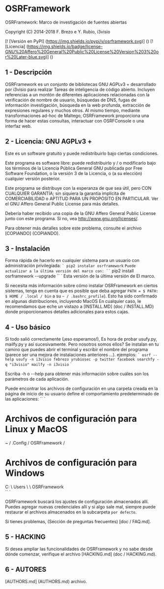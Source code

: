 OSRFramework
============

OSRFramework: Marco de investigación de fuentes abiertas

Copyright (C) 2014-2018 F. Brezo e Y. Rubio, i3visio

[! [Versión en PyPI] (https://img.shields.io/pypi/v/osrframework.svg)] ()
[! [Licencia] (https://img.shields.io/badge/license-GNU%20Affero%20General%20Public%20License%20Version%203%20or%20Later-blue.svg)] ()

1 - Descripción
---------------

OSRFramework es un conjunto de bibliotecas GNU AGPLv3 + desarrollado por i3visio para realizar
Tareas de inteligencia de código abierto. Incluyen referencias a un montón de diferentes
aplicaciones relacionadas con la verificación de nombre de usuario, búsquedas de DNS, fugas de información
investigación, búsqueda en la web profunda, extracción de expresiones regulares y muchos otros.
Al mismo tiempo, mediante transformaciones ad-hoc de Maltego, OSRFramework proporciona
una forma de hacer estas consultas, interactuar con OSRFConsole o una interfaz web.

2 - Licencia: GNU AGPLv3 +
------------------------

Este es un software gratuito y puede redistribuirlo bajo ciertas
condiciones.

Este programa es software libre: puede redistribuirlo y / o modificarlo
bajo los términos de la Licencia Pública General GNU publicada por
Free Software Foundation, o la versión 3 de la Licencia, o
(a su elección) cualquier versión posterior.

Este programa se distribuye con la esperanza de que sea útil,
pero CON CUALQUIER GARANTÍA; sin siquiera la garantía implícita de
COMERCIABILIDAD o APTITUD PARA UN PROPÓSITO EN PARTICULAR. Ver el
GNU Affero General Public License para más detalles.

Debería haber recibido una copia de la GNU Affero General Public License
junto con este programa. Si no, vea <http://www.gnu.org/licenses/>.


Para obtener más detalles sobre este problema, consulte el archivo [COPIANDO] (COPIANDO).

3 - Instalación
----------------

Forma rápida de hacerlo en cualquier sistema para un usuario con administración privilegiada:
`` `
pip2 instalar osrframework
`` `
Puede actualizar a la última versión del marco con:
`` `
pip2 install osrframework --upgrade
`` `
Esta versión de la última versión de
El marco.

Si necesita más información sobre cómo instalar OSRFramework en ciertos
sistemas, tenga en cuenta que es posible que deba agregar `PATH = $ PATH: $ HOME / .local / bin` a
su `~ / .bashrc_profile`). Esto ha sido confirmado en algunas distribuciones,
incluyendo MacOS En cualquier caso, le recomendamos que eche un vistazo a
[INSTALL.MD] (doc / INSTALL.MD) donde proporcionamos detalles adicionales para estos
cajas.

4 - Uso básico
---------------

Si todo salió correctamente (¡eso esperamos!), Es hora de probar usufy.py,
mailfy.py y así sucesivamente. Pero nosotros somos ellos? Se instalan en tu camino
que puedes abrir el terminal y escribir el nombre del programa (parece
ser una mejora de instalaciones anteriores ...). ejemplos:
`` `
osrf --help
usufy -n i3visio febrezo yrubiosec -p twitter facebook
searchfy -q "i3visio"
mailfy -n i3visio
`` `

Escriba -h o --help para obtener más información sobre cuáles son los parámetros de cada
aplicación.

Puede encontrar los archivos de configuración en una carpeta creada en la página de inicio de su usuario
define el comportamiento predeterminado de las aplicaciones:
`` `
# Archivos de configuración para Linux y MacOS
~ / .Config / OSRFramework /
# Archivos de configuración para Windows
C: \ Users \ <usuario> \ OSRFramework \
`` `

OSRFramework buscará los ajustes de configuración almacenados allí. Puedes agregar
nuevas credenciales allí y si algo sale mal, siempre puede restaurar el
archivos almacenados en la subcarpeta `por defecto`.

Si tienes problemas,
(Sección de preguntas frecuentes) [doc / FAQ.md].

5 - HACKING
-----------

Si desea ampliar las funcionalidades de OSRFramework y no sabe
desde dónde comenzar, verifique el archivo [HACKING.md] (doc / HACKING.md).

6 - AUTORES
-----------

[AUTHORS.md] (AUTHORS.md) archivo.
